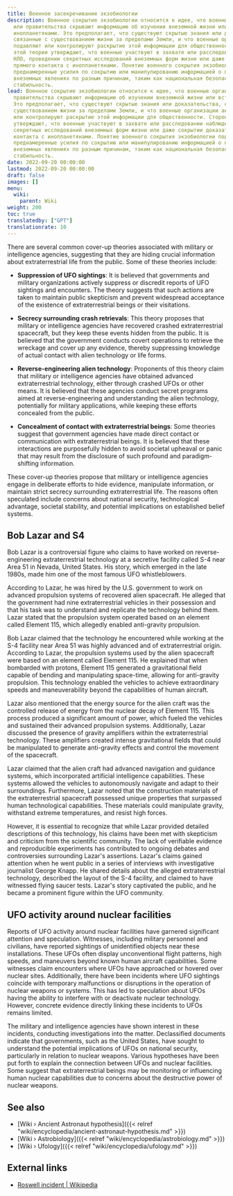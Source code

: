 ```yaml
---
title: Военное засекречивание экзобиологии
description: Военное сокрытие экзобиологии относится к идее, что военные организации
  или правительства скрывают информацию об изучении внеземной жизни или встречах с
  инопланетянами. Это предполагает, что существуют скрытые знания или доказательства,
  связанные с существованием жизни за пределами Земли, и что военные организации активно
  подавляют или контролируют раскрытие этой информации для общественности. Сторонники
  этой теории утверждают, что военные участвуют в захвате или расследовании наблюдений
  НЛО, проведении секретных исследований внеземных форм жизни или даже сокрытии доказательств
  прямого контакта с инопланетянами. Понятие военного сокрытия экзобиологии подразумевает
  преднамеренные усилия по сокрытию или манипулированию информацией о потенциальных
  внеземных явлениях по разным причинам, таким как национальная безопасность или социальная
  стабильность.
lead: Военное сокрытие экзобиологии относится к идее, что военные организации или
  правительства скрывают информацию об изучении внеземной жизни или встречах с инопланетянами.
  Это предполагает, что существуют скрытые знания или доказательства, связанные с
  существованием жизни за пределами Земли, и что военные организации активно подавляют
  или контролируют раскрытие этой информации для общественности. Сторонники этой теории
  утверждают, что военные участвуют в захвате или расследовании наблюдений НЛО, проведении
  секретных исследований внеземных форм жизни или даже сокрытии доказательств прямого
  контакта с инопланетянами. Понятие военного сокрытия экзобиологии подразумевает
  преднамеренные усилия по сокрытию или манипулированию информацией о потенциальных
  внеземных явлениях по разным причинам, таким как национальная безопасность или социальная
  стабильность.
date: 2022-09-20 00:00:00
lastmod: 2022-09-20 00:00:00
draft: false
images: []
menu:
  wiki:
    parent: Wiki
weight: 200
toc: true
translatedby: ["GPT"]
translationrate: 10
---
```


There are several common cover-up theories associated with military or intelligence agencies, suggesting that they are hiding crucial information about extraterrestrial life from the public. Some of these theories include:

- **Suppression of UFO sightings**: It is believed that governments and military organizations actively suppress or discredit reports of UFO sightings and encounters. The theory suggests that such actions are taken to maintain public skepticism and prevent widespread acceptance of the existence of extraterrestrial beings or their visitations.

- **Secrecy surrounding crash retrievals**: This theory proposes that military or intelligence agencies have recovered crashed extraterrestrial spacecraft, but they keep these events hidden from the public. It is believed that the government conducts covert operations to retrieve the wreckage and cover up any evidence, thereby suppressing knowledge of actual contact with alien technology or life forms.

- **Reverse-engineering alien technology**: Proponents of this theory claim that military or intelligence agencies have obtained advanced extraterrestrial technology, either through crashed UFOs or other means. It is believed that these agencies conduct secret programs aimed at reverse-engineering and understanding the alien technology, potentially for military applications, while keeping these efforts concealed from the public.

- **Concealment of contact with extraterrestrial beings**: Some theories suggest that government agencies have made direct contact or communication with extraterrestrial beings. It is believed that these interactions are purposefully hidden to avoid societal upheaval or panic that may result from the disclosure of such profound and paradigm-shifting information.

These cover-up theories propose that military or intelligence agencies engage in deliberate efforts to hide evidence, manipulate information, or maintain strict secrecy surrounding extraterrestrial life. The reasons often speculated include concerns about national security, technological advantage, societal stability, and potential implications on established belief systems.

## Bob Lazar and S4

Bob Lazar is a controversial figure who claims to have worked on reverse-engineering extraterrestrial technology at a secretive facility called S-4 near Area 51 in Nevada, United States. His story, which emerged in the late 1980s, made him one of the most famous UFO whistleblowers.

According to Lazar, he was hired by the U.S. government to work on advanced propulsion systems of recovered alien spacecraft. He alleged that the government had nine extraterrestrial vehicles in their possession and that his task was to understand and replicate the technology behind them. Lazar stated that the propulsion system operated based on an element called Element 115, which allegedly enabled anti-gravity propulsion.

Bob Lazar claimed that the technology he encountered while working at the S-4 facility near Area 51 was highly advanced and of extraterrestrial origin. According to Lazar, the propulsion systems used by the alien spacecraft were based on an element called Element 115. He explained that when bombarded with protons, Element 115 generated a gravitational field capable of bending and manipulating space-time, allowing for anti-gravity propulsion. This technology enabled the vehicles to achieve extraordinary speeds and maneuverability beyond the capabilities of human aircraft.

Lazar also mentioned that the energy source for the alien craft was the controlled release of energy from the nuclear decay of Element 115. This process produced a significant amount of power, which fueled the vehicles and sustained their advanced propulsion systems. Additionally, Lazar discussed the presence of gravity amplifiers within the extraterrestrial technology. These amplifiers created intense gravitational fields that could be manipulated to generate anti-gravity effects and control the movement of the spacecraft.

Lazar claimed that the alien craft had advanced navigation and guidance systems, which incorporated artificial intelligence capabilities. These systems allowed the vehicles to autonomously navigate and adapt to their surroundings. Furthermore, Lazar noted that the construction materials of the extraterrestrial spacecraft possessed unique properties that surpassed human technological capabilities. These materials could manipulate gravity, withstand extreme temperatures, and resist high forces.

However, it is essential to recognize that while Lazar provided detailed descriptions of this technology, his claims have been met with skepticism and criticism from the scientific community. The lack of verifiable evidence and reproducible experiments has contributed to ongoing debates and controversies surrounding Lazar's assertions. Lazar's claims gained attention when he went public in a series of interviews with investigative journalist George Knapp. He shared details about the alleged extraterrestrial technology, described the layout of the S-4 facility, and claimed to have witnessed flying saucer tests. Lazar's story captivated the public, and he became a prominent figure within the UFO community.

## UFO activity around nuclear facilities

Reports of UFO activity around nuclear facilities have garnered significant attention and speculation. Witnesses, including military personnel and civilians, have reported sightings of unidentified objects near these installations. These UFOs often display unconventional flight patterns, high speeds, and maneuvers beyond known human aircraft capabilities. Some witnesses claim encounters where UFOs have approached or hovered over nuclear sites. Additionally, there have been incidents where UFO sightings coincide with temporary malfunctions or disruptions in the operation of nuclear weapons or systems. This has led to speculation about UFOs having the ability to interfere with or deactivate nuclear technology. However, concrete evidence directly linking these incidents to UFOs remains limited.

The military and intelligence agencies have shown interest in these incidents, conducting investigations into the matter. Declassified documents indicate that governments, such as the United States, have sought to understand the potential implications of UFOs on national security, particularly in relation to nuclear weapons. Various hypotheses have been put forth to explain the connection between UFOs and nuclear facilities. Some suggest that extraterrestrial beings may be monitoring or influencing human nuclear capabilities due to concerns about the destructive power of nuclear weapons.

## See also

- [Wiki › Ancient Astronaut hypothesis]({{< relref "wiki/encyclopedia/ancient-astronaut-hypothesis.md" >}})
- [Wiki › Astrobiology]({{< relref "wiki/encyclopedia/astrobiology.md" >}})
- [Wiki › Ufology]({{< relref "wiki/encyclopedia/ufology.md" >}})

## External links

- [Roswell incident | Wikipedia](https://en.wikipedia.org/wiki/Roswell_incident)
